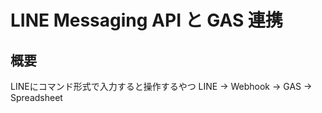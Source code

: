 # LINE Messaging API と GAS 連携

## 概要
LINEにコマンド形式で入力すると操作するやつ
LINE -> Webhook -> GAS -> Spreadsheet


